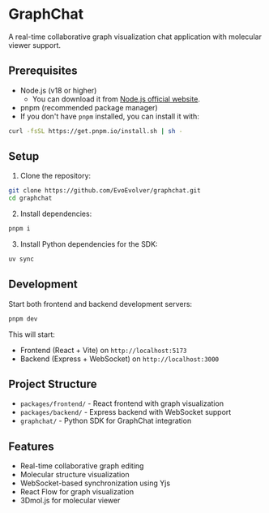# GraphChat

A real-time collaborative graph visualization chat application with molecular viewer support.

## Prerequisites

- Node.js (v18 or higher)
  - You can download it from [Node.js official website](https://nodejs.org/en/download).
- pnpm (recommended package manager)
- If you don't have `pnpm` installed, you can install it with:

```bash
curl -fsSL https://get.pnpm.io/install.sh | sh -
```

## Setup

1. Clone the repository:
```bash
git clone https://github.com/EvoEvolver/graphchat.git
cd graphchat
```

2. Install dependencies:
```bash
pnpm i
```

3. Install Python dependencies for the SDK:
```bash
uv sync
```

## Development

Start both frontend and backend development servers:

```bash
pnpm dev
```

This will start:
- Frontend (React + Vite) on `http://localhost:5173`
- Backend (Express + WebSocket) on `http://localhost:3000`


## Project Structure

- `packages/frontend/` - React frontend with graph visualization
- `packages/backend/` - Express backend with WebSocket support
- `graphchat/` - Python SDK for GraphChat integration

## Features

- Real-time collaborative graph editing
- Molecular structure visualization
- WebSocket-based synchronization using Yjs
- React Flow for graph visualization
- 3Dmol.js for molecular viewer